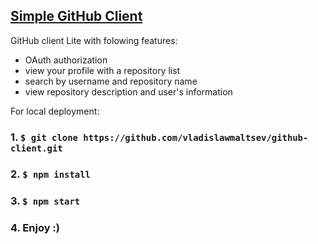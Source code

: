 ## [Simple GitHub Client](https://fathomless-bayou-38075.herokuapp.com/login)

GitHub client Lite with folowing features:

+ OAuth authorization
+ view your profile with a repository list
+ search by username and repository name
+ view repository description and user's information

For local deployment:

### 1. `$ git clone https://github.com/vladislawmaltsev/github-client.git`

### 2. `$ npm install`

### 3. `$ npm start`

### 4. Enjoy :)

